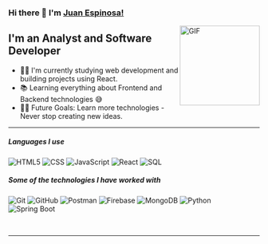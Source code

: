 ### Hi there 👋 I'm [Juan Espinosa!](https://github.com/JuanEspinosa-Dev/JuanEspinosa-Dev/)

<img align="right" alt="GIF" height="160px" src="https://media.giphy.com/media/Ah3zHH7hvsSB2/giphy.gif" />

## I'm an Analyst and Software Developer

- 👨‍💻 I'm currently studying web development and building projects using React.
- 📚 Learning everything about Frontend and Backend technologies 😅
- 💪🏼 Future Goals: Learn more technologies - Never stop creating new ideas.

---

##### Languages I use

![HTML5](https://img.shields.io/badge/-HTML5-000000?style=flat&logo=html5)
![CSS](https://img.shields.io/badge/-CSS3-000000?style=flat&logo=css3)
![JavaScript](https://img.shields.io/badge/-JavaScript-000000?style=flat&logo=javascript)
![React](https://img.shields.io/badge/-React-000000?style=flat&logo=react)
![SQL](https://img.shields.io/badge/-SQL-000000?style=flat&logo=postgresql)

##### Some of the technologies I have worked with

![Git](https://img.shields.io/badge/-Git-222222?style=flat&logo=git&logoColor=F05032)
![GitHub](https://img.shields.io/badge/-GitHub-222222?style=flat&logo=github&logoColor=181717)
![Postman](https://img.shields.io/badge/-Postman-000000?style=flat&logo=postman)
![Firebase](https://img.shields.io/badge/Firebase-222222?style=flat-square&logo=firebase)
![MongoDB](https://img.shields.io/badge/-MongoDB-000000?style=flat&logo=mongodb)
![Python](https://img.shields.io/badge/-Python-000000?style=flat&logo=python)
![Spring Boot](https://img.shields.io/badge/-SpringBoot-000000?style=flat&logo=springboot)

<br/>

---
